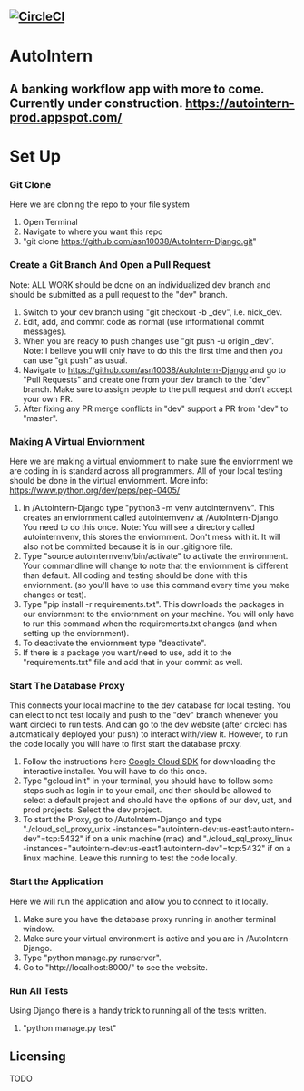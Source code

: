[![CircleCI](https://circleci.com/gh/asn10038/AutoIntern-Django.svg?style=svg)](https://circleci.com/gh/asn10038/AutoIntern-Django)
---
# AutoIntern

A banking workflow app with more to come. Currently under construction.
https://autointern-prod.appspot.com/
---
# Set Up

### Git Clone
Here we are cloning the repo to your file system
1. Open Terminal
2. Navigate to where you want this repo
3. "git clone https://github.com/asn10038/AutoIntern-Django.git"

### Create a Git Branch And Open a Pull Request
Note: ALL WORK should be done on an individualized dev branch and should be submitted as a pull request to the "dev" branch.
1. Switch to your dev branch using "git checkout -b <name>_dev", i.e. nick_dev.
2. Edit, add, and commit code as normal (use informational commit messages).
3. When you are ready to push changes use "git push -u origin <name>_dev". Note: I believe you will only have to do this the first time and then you can use "git push" as usual.
5. Navigate to https://github.com/asn10038/AutoIntern-Django and go to "Pull Requests" and create one from your dev branch to the "dev" branch. Make sure to assign people to the pull request and don't accept your own PR.
6. After fixing any PR merge conflicts in "dev" support a PR from "dev" to "master".

### Making A Virtual Enviornment
Here we are making a virtual enviornment to make sure the enviornment we are coding in is standard across all programmers. All of your local testing should be done in the virtual enviornment. More info: https://www.python.org/dev/peps/pep-0405/
1. In /AutoIntern-Django type "python3 -m venv autointernvenv". This creates an enviornment called autointernvenv at /AutoIntern-Django. You need to do this once. Note: You will see a directory called autointernvenv, this stores the enviornment. Don't mess with it. It will also not be committed because it is in our .gitignore file.
2. Type "source autointernvenv/bin/activate" to activate the environment. Your commandline will change to note that the enviornment is different than default. All coding and testing should be done with this enviornment. (so you'll have to use this command every time you make changes or test).
3. Type "pip install -r requirements.txt". This downloads the packages in our enviornment to the enviornment on your machine. You will only have to run this command when the requirements.txt changes (and when setting up the enviornment).
4. To deactivate the enviornment type "deactivate".
5. If there is a package you want/need to use, add it to the "requirements.txt" file and add that in your commit as well.

### Start The Database Proxy
This connects your local machine to the dev database for local testing. You can elect to not test locally and push to the "dev" branch whenever you want circleci to run tests. And can go to the dev website (after circleci has automatically deployed your push) to interact with/view it.  However, to run the code locally you will have to first start the database proxy.
1. Follow the instructions here <a href='https://cloud.google.com/sdk/downloads#interactive'>Google Cloud SDK</a> for downloading the interactive installer. You will have to do this once.
2. Type "gcloud init" in your terminal, you should have to follow some steps such as login in to your email, and then should be allowed to select a default project and should have the options of our dev, uat, and prod projects. Select the dev project.
2. To start the Proxy, go to /AutoIntern-Django and type "./cloud_sql_proxy_unix -instances="autointern-dev:us-east1:autointern-dev"=tcp:5432" if on a unix machine (mac) and "./cloud_sql_proxy_linux -instances="autointern-dev:us-east1:autointern-dev"=tcp:5432" if on a linux machine. Leave this running to test the code locally.

### Start the Application
Here we will run the application and allow you to connect to it locally.
1. Make sure you have the database proxy running in another terminal window.
2. Make sure your virtual environment is active and you are in /AutoIntern-Django.
3. Type "python manage.py runserver".
4. Go to "http://localhost:8000/" to see the website.

### Run All Tests
Using Django there is a handy trick to running all of the tests written.
1. "python manage.py test"


## Licensing

TODO

